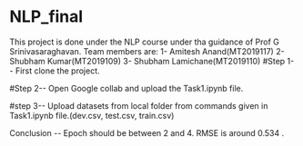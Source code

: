 # NLP_final
This project is done under the NLP course under tha guidance of Prof G Srinivasaraghavan.
Team members are:
1- Amitesh Anand(MT2019117)
2- Shubham Kumar(MT2019109)
3- Shubham Lamichane(MT2019110)
#Step 1-- First clone the project.


#Step 2-- Open Google collab and upload the Task1.ipynb file.


#step 3-- Upload datasets from local folder from commands given in Task1.ipynb file.(dev.csv, test.csv, train.csv)




Conclusion -- Epoch should be between 2 and 4.
RMSE is around 0.534 .
